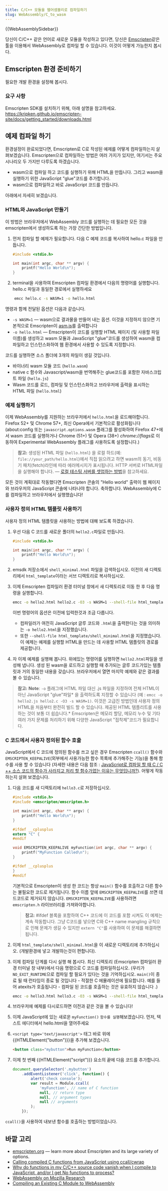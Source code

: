 ```yaml
---
title: C/C++ 모듈을 웹어셈블리로 컴파일하기
slug: WebAssembly/C_to_wasm
---
```


{{WebAssemblySidebar}}

당신이 C/C++ 같은 언어로 새로운 모듈을 작성하고 있다면, 당신은 [Emscripten](/ko/docs/Mozilla/Projects/Emscripten)같은 툴을 이용해서 WebAssembly로 컴파일 할 수 있습니다. 이것이 어떻게 가능한지 봅시다.

## Emscripten 환경 준비하기

필요한 개발 환경을 설정해 봅시다.

### 요구 사항

Emscripten SDK를 설치하기 위해, 아래 설명을 참고하세요.
<https://kripken.github.io/emscripten-site/docs/getting_started/downloads.html>

## 예제 컴파일 하기

환경설정이 완료되었다면, Emscripten로 C로 작성된 예제를 어떻게 컴파일하는지 살펴보겠습니다. Emscripten으로 컴파일하는 방법은 여러 가지가 있지만, 여기서는 주요 시나리오 두 가지만 다루도록 하겠습니다.

- wasm으로 컴파일 하고 코드를 실행하기 위해 HTML을 만듭니다. 그리고 wasm을 실행하기 위한 JavaScript "glue"코드를 추가합니다.
- wasm으로 컴파일하고 바로 JavaScript 코드를 만듭니다.

아래에서 자세히 보겠습니다.

### HTML와 JavaScript 만들기

이 방법은 브라우저에서 WebAssembly 코드를 실행하는 데 필요한 모든 것을 emscripten에서 생성하도록 하는 가장 간단한 방법입니다.

1. 먼저 컴파일 할 예제가 필요합니다. 다음 C 예제 코드를 복사하여 hello.c 파일을 만듭니다.

    ```C
    #include <stdio.h>

    int main(int argc, char ** argv) {
        printf("Hello World\n");
    }
    ```

2. terminal을 사용하여 Emscripten 컴파일 환경에서 다음의 명령어를 실행합니다. hello.c 파일과 동일한 경로에서 실행하세요

```bash
    emcc hello.c -s WASM=1 -o hello.html
```

명령과 함께 전달된 옵션은 다음과 같습니다.

- `-s WASM=1` — wasm으로 결과물을 만들어 내는 옵션. 이것을 지정하지 않으면 기본적으로 Emscripten이 [asm.js](http://asmjs.org/)를 출력합니다
- `-o hello.html` — Emscripten이 코드를 실행할 HTML 페이지 (및 사용할 파일 이름)를 생성하고 wasm 모듈과 JavaScript "glue"코드를 생성하여 wasm을 컴파일하고 인스턴스화하여 웹 환경에서 사용할 수 있도록 지정합니다.

코드를 실행하면 소스 폴더에 3개의 파일이 생길 것입니다.

- 바이너리 wasm 모듈 코드 (`hello.wasm`)
- native c 함수와 Javascript/wasm을 번역해주는 glue코드를 포함한 자바스크립트 파일 (`hello.js`)
- Wasm 코드를 로드, 컴파일 및 인스턴스화하고 브라우저에 출력을 표시하는 HTML 파일 (`hello.html`)

### 예제 실행하기

이제 WebAssembly를 지원하는 브라우저에서 `hello.html`을 로드해야합니다. Firefox 52+ 및 Chrome 57+, 최신 Opera에서 기본적으로 활성화됩니다 (about:config 또는 `javascript.options.wasm` 플래그를 활성화하여 Firefox 47+에서 wasm 코드를 실행하거나 Chrome (51+) 및 Opera (38+) *chrome://flags*로 이동하여 Experimental WebAssembly 플래그를 사용하도록 설정합니다.)

> **참고:** 생성된 HTML 파일 (`hello.html`) 을 로컬 하드(예: `file://your_path/hello.html`)에서 직접 읽으려고 하면 wasm의 동기, 비동기 패치(fetch)라인에 따라 에러메시지가 표시됩니다. HTTP 서버로 HTML파일을 실행해야 합니다. — [로컬 테스팅 서버를 셋업하는 방법](/ko/docs/Learn/Common_questions/set_up_a_local_testing_server)을 참고하세요.

모든 것이 계획대로 작동했다면 Emscripten 콘솔의 "Hello world" 출력이 웹 페이지와 브라우저의 JavaScript 콘솔에 나타나야 합니다. 축하합니다. WebAssembly에 C를 컴파일하고 브라우저에서 실행했습니다!

### 사용자 정의 HTML 템플릿 사용하기

사용자 정의 HTML 템플릿을 사용하는 방법에 대해 보도록 하겠습니다.

1. 우선 다음 C 코드를 새로운 폴더의 `hello2.c`파일로 만듭니다.

    ```c
    #include <stdio.h>

    int main(int argc, char ** argv) {
        printf("Hello World\n");
    }
    ```

2. emsdk 저장소에서 `shell_minimal.html` 파일을 검색하십시오. 이전의 새 디렉토리에서 `html_template`이라는 서브 디렉토리로 복사하십시오.
3. 이제 Emscripten 컴파일러 환경 터미널 창에서 새 디렉토리로 이동 한 후 다음 명령을 실행합니다.

    ```bash
    emcc -o hello2.html hello2.c -O3 -s WASM=1 --shell-file html_template/shell_minimal.html
    ```

    이번 명령어의 옵션은 이전에 입력한것과 조금 다릅니다.

    - 컴파일러가 여전히 JavaScript 글루 코드와 `.html`을 출력한다는 것을 의미하는 `-o hello2.html`을 지정했습니다.
    - 또한 `--shell-file html_template/shell_minimal.html`을 지정했습니다.이 예제는 예제를 실행할 HTML을 만드는 데 사용할 HTML 템플릿의 경로를 제공합니다.

4. 자 이제 예제를 실행해 봅니다. 위에있는 명령어를 실행하면 `hello2.html`파일을 생성해 냅니다. 생성 된 wasm을 로드하고 실행할 때 추가되는 글루 코드가있는 템플릿과 거의 동일한 내용을 갖습니다. 브라우저에서 열면 마지막 예제와 같은 결과를 볼 수 있습니다.

> **참고:** **Note**: `-o` 플래그에 HTML 파일 대신 .js 파일을 지정하여 전체 HTML이 아닌 JavaScript "glue"파일\* 을 출력하도록 지정할 수 있습니다 (예 : `emcc -o hello2.js hello2.c -O3 -s WASM=1)`. 이것은 고급진 방법인데 사용자 정의 HTML을 처음부터 완전히 빌드 할 수 있습니다. 제공된 HTML 템플리트를 사용하는 것이 보통 더 쉽습니다.\* Emscripten은 메모리 할당, 메모리 누수 및 기타 여러 가지 문제를 처리하기 위해 다양한 JavaScript "접착제"코드가 필요합니다.

### C 코드에서 사용자 정의된 함수 호출

JavaScript에서 C 코드에 정의된 함수를 쓰고 싶은 경우 Emscripten `ccall()` 함수와 `EMSCRIPTEN_KEEPALIVE`(외부에서 사용가능한 함수 목록에 추가해주는 기능)을 통해 함수를 사용 할 수 있습니다 (자세한 내용은 다음 참조 : [JavaScript로 컴파일 할 때 C / C ++ 소스 코드의 함수가 사라지고 처리 할 함수가없는 이유는 무엇입니까?](https://kripken.github.io/emscripten-site/docs/getting_started/FAQ.html#why-do-functions-in-my-c-c-source-code-vanish-when-i-compile-to-javascript-and-or-i-get-no-functions-to-process)). 어떻게 작동하는지 살펴 보겠습니다.

1. 다음 코드를 새 디렉토리에 `hello3.c`로 저장하십시오.

    ```c
    #include <stdio.h>
    #include <emscripten/emscripten.h>

    int main(int argc, char ** argv) {
        printf("Hello World\n");
    }

    #ifdef __cplusplus
    extern "C" {
    #endif

    void EMSCRIPTEN_KEEPALIVE myFunction(int argc, char ** argv) {
        printf("MyFunction Called\n");
    }

    #ifdef __cplusplus
    }
    #endif
    ```

    기본적으로 Emscripten이 생성 한 코드는 항상 `main()` 함수를 호출하고 다른 함수는 불필요한 코드로 제거됩니다. 함수 이름 앞에 `EMSCRIPTEN_KEEPALIVE`를 쓰면 데드코드로 제거되지 않습니다. `EMSCRIPTEN_KEEPALIVE`를 사용하려면 `emscripten.h` 라이브러리를 가져와야합니다.

    > **참고:** #ifdef 블록을 포함하여 C++ 코드에 이 코드를 포함 시켜도 이 예제는 계속 작동합니다. 그냥 C코드를 넣으면 C와 C++ name mangling 규칙으로 인해 문제가 생길 수 있지만 `extern "C"`를 사용하여 이 문제를 해결하면 됩니다.

2. 이제 `html_template/shell_minimal.html`을 이 새로운 디렉토리에 추가하십시오. (개발환경에 넣고 개발하는것이 편합니다).
3. 이제 컴파일 단계를 다시 실행 해 봅시다. 최신 디렉토리 (Emscripten 컴파일러 환경 터미널 창 내부)에서 다음 명령으로 C 코드를 컴파일하십시오. (우리가 `NO_EXIT_RUNTIME`으로 컴파일 할 필요가 있다는 것을 기억하십시오. `main()`이 종료 될 때 런타임이 종료 될 것입니다 - 적절한 C 에뮬레이션에 필요합니다. 예를 들어 atexits가 호출됩니다 - 컴파일 된 코드를 호출하는 것은 유효하지 않습니다 .)

    ```bash
    emcc -o hello3.html hello3.c -O3 -s WASM=1 --shell-file html_template/shell_minimal.html -s NO_EXIT_RUNTIME=1  -s EXTRA_EXPORTED_RUNTIME_METHODS='["ccall"]'
    ```

4. 브라우저에 예제를 다시로드하면 이전과 같은 것을 볼 수 있습니다!
5. 이제 JavaScript에 있는 새로운 `myFunction()` `함수를 실행`해보겠습니다. 먼저, 텍스트 에디터에서 hello.html을 열어주세요
6. `<script type='text/javascript'>` 태그 바로 위에 {{HTMLElement("button")}}을 추가해 보겠습니다.

    ```html
    <button class="mybutton">Run myFunction</button>
    ```

7. 이제 첫 번째 {{HTMLElement("script")}} 요소의 끝에 다음 코드를 추가합니다.

    ```js
    document.querySelector('.mybutton')
        .addEventListener('click', function() {
            alert('check console');
            var result = Module.ccall(
                'myFunction', // name of C function
                null, // return type
                null, // argument types
                null // arguments
            );
        });
    ```

`ccall()`을 사용하여 내보낸 함수를 호출하는 방법이었습니다.

## 바깥 고리

- [emscripten.org](http://emscripten.org/) — learn more about Emscripten and its large variety of options.
- [Calling compiled C functions from JavaScript using ccall/cwrap](https://kripken.github.io/emscripten-site/docs/porting/connecting_cpp_and_javascript/Interacting-with-code.html#calling-compiled-c-functions-from-javascript-using-ccall-cwrap)
- [Why do functions in my C/C++ source code vanish when I compile to JavaScript, and/or I get No functions to process?](https://kripken.github.io/emscripten-site/docs/getting_started/FAQ.html#why-do-functions-in-my-c-c-source-code-vanish-when-i-compile-to-javascript-and-or-i-get-no-functions-to-process)
- [WebAssembly on Mozilla Research](https://research.mozilla.org/webassembly/)
- [Compiling an Existing C Module to WebAssembly](/ko/docs/WebAssembly/existing_C_to_wasm)
